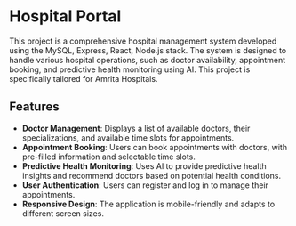 

# Hospital Portal

This project is a comprehensive hospital management system developed using the MySQL, Express, React, Node.js stack. The system is designed to handle various hospital operations, such as doctor availability, appointment booking, and predictive health monitoring using AI. This project is specifically tailored for Amrita Hospitals.

## Features

- **Doctor Management**: Displays a list of available doctors, their specializations, and available time slots for appointments.
- **Appointment Booking**: Users can book appointments with doctors, with pre-filled information and selectable time slots.
- **Predictive Health Monitoring**: Uses AI to provide predictive health insights and recommend doctors based on potential health conditions.
- **User Authentication**: Users can register and log in to manage their appointments.
- **Responsive Design**: The application is mobile-friendly and adapts to different screen sizes.
